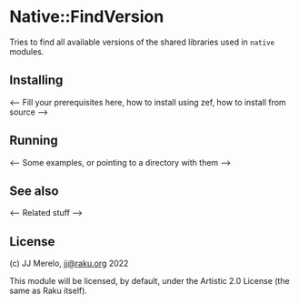 # Native::FindVersion

Tries to find all available versions of the shared libraries used in `native
` modules.

## Installing


<-- Fill your prerequisites here, how to install using zef, how to
install from source -->

## Running

<-- Some examples, or pointing to a directory with them -->

## See also

<-- Related stuff -->

## License
 
(c) JJ Merelo, jj@raku.org 2022

This module will be licensed, by default, under the Artistic 2.0 License (the same as Raku itself). 
